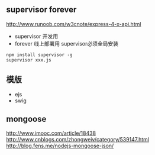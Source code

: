 
## supervisor forever
http://www.runoob.com/w3cnote/express-4-x-api.html
+ supervisor 开发用
+ forever 线上部署用
supervisor必须全局安装
```
npm install supervisor -g
supervisor xxx.js
```






## 模版
+ ejs
+ swig


## mongoose
http://www.imooc.com/article/18438
http://www.cnblogs.com/zhongweiv/category/539147.html
http://blog.fens.me/nodejs-mongoose-json/